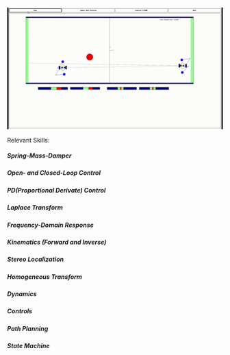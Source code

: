 ![](demo/Roger001.gif)

Relevant Skills:
##### Spring-Mass-Damper
##### Open- and Closed-Loop Control
##### PD(Proportional Derivate) Control
##### Laplace Transform
##### Frequency-Domain Response
##### Kinematics (Forward and Inverse)
##### Stereo Localization
##### Homogeneous Transform
##### Dynamics
##### Controls
##### Path Planning
##### State Machine



